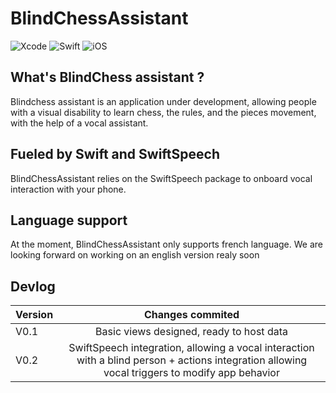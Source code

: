 # BlindChessAssistant

![Xcode](https://img.shields.io/badge/Xcode-007ACC?style=for-the-badge&logo=Xcode&logoColor=white)
![Swift](https://img.shields.io/badge/swift-F54A2A?style=for-the-badge&logo=swift&logoColor=white)
![iOS](https://img.shields.io/badge/iOS-000000?style=for-the-badge&logo=ios&logoColor=white)

## What's BlindChess assistant ?
Blindchess assistant is an application under development, allowing people with a visual disability to learn chess, the rules, and the pieces movement, with the help of a vocal assistant.

## Fueled by Swift and SwiftSpeech
BlindChessAssistant relies on the SwiftSpeech package to onboard vocal interaction with your phone.

## Language support
At the moment, BlindChessAssistant only supports french language. We are looking forward on working on an english version realy soon

## Devlog

| Version  | Changes commited |
| ------------- |:-------------:|
| V0.1      | Basic views designed, ready to host data     |
|V0.2| SwiftSpeech integration, allowing a vocal interaction with a blind person + actions integration allowing vocal triggers to modify app behavior |
